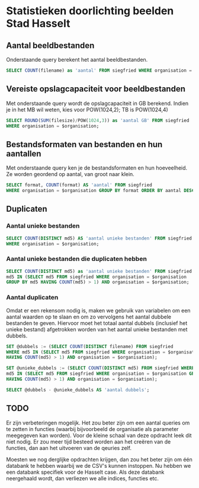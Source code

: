 # Statistieken doorlichting beelden Stad Hasselt

## Aantal beeldbestanden

Onderstaande query berekent het aantal beeldbestanden.

```sql
SELECT COUNT(filename) as 'aantal' FROM siegfried WHERE organisation = $organisation;
```

## Vereiste opslagcapaciteit voor beeldbestanden

Met onderstaande query wordt de opslagcapaciteit in GB berekend. Indien je in het MB wil weten, kies voor POW(1024,2); TB is POW(1024,4)

```sql
SELECT ROUND(SUM(filesize)/POW(1024,3)) as 'aantal GB' FROM siegfried
WHERE organisation = $organisation;
```

## Bestandsformaten van bestanden en hun aantallen

Met onderstaande query ken je de bestandsformaten en hun hoeveelheid. Ze worden geordend op aantal, van groot naar klein.

```sql
SELECT format, COUNT(format) AS 'aantal' FROM siegfried
WHERE organisation = $organisation GROUP BY format ORDER BY aantal DESC;
```

## Duplicaten

### Aantal unieke bestanden

```sql
SELECT COUNT(DISTINCT md5) AS 'aantal unieke bestanden' FROM siegfried
WHERE organisation = $organisation;
```

### Aantal unieke bestanden die duplicaten hebben

```sql
SELECT COUNT(DISTINCT md5) as 'aantal unieke bestanden' FROM siegfried WHERE
md5 IN (SELECT md5 FROM siegfried WHERE organisation = $organisation
GROUP BY md5 HAVING COUNT(md5) > 1) AND organisation = $organisation;
```

### Aantal duplicaten

Omdat er een rekensom nodig is, maken we gebruik van variabelen om een aantal waarden op te slaan en om zo vervolgens het aantal dubbele bestanden te geven. Hiervoor moet het totaal aantal dubbels (inclusief het unieke bestand) afgetrokken worden van het aantal unieke bestanden met dubbels.

```sql
SET @dubbels := (SELECT COUNT(DISTINCT filename) FROM siegfried
WHERE md5 IN (SELECT md5 FROM siegfried WHERE organisation = $organisation GROUP BY md5
HAVING COUNT(md5) > 1) AND organisation = $organisation);

SET @unieke_dubbels := (SELECT COUNT(DISTINCT md5) FROM siegfried WHERE
md5 IN (SELECT md5 FROM siegfried WHERE organisation = $organisation GROUP BY md5
HAVING COUNT(md5) > 1) AND organisation = $organisation);

SELECT @dubbels - @unieke_dubbels AS 'aantal dubbels';
```

## TODO

Er zijn verbeteringen mogelijk. Het zou beter zijn om een aantal queries om te zetten in functies (waarbij bijvoorbeeld de organisatie als parameter meegegeven kan worden). Voor de kleine schaal van deze opdracht leek dit niet nodig. Er zou meer tijd besteed worden aan het creëren van de functies, dan aan het uitvoeren van de qeuries zelf.

Moesten we nog derglijke opdrachten krijgen, dan zou het beter zijn om één databank te hebben waarbij we de CSV's kunnen instoppen. Nu hebben we een databank specifiek voor de Hasselt case. Als deze databank neergehaald wordt, dan verliezen we alle indices, functies etc.
